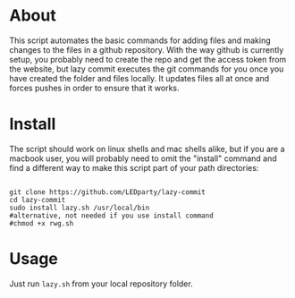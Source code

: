 # About

This script automates the basic commands for adding files and making changes to the files in
a github repository. With the way github is currently setup, you probably need to create the 
repo and get the access token from the website, but lazy commit executes the git commands
for you once you have created the folder and files locally. It updates files all at once and
forces pushes in order to ensure that it works.

# Install 

The script should work on linux shells and mac shells alike, but if you are a macbook user,
you will probably need to omit the "install" command and find a different way to make this
script part of your path directories:

<pre><code>
git clone https://github.com/LEDparty/lazy-commit
cd lazy-commit
sudo install lazy.sh /usr/local/bin
#alternative, not needed if you use install command
#chmod +x rwg.sh
</pre></code>

# Usage

Just run <code>lazy.sh</code> from your local repository folder.
